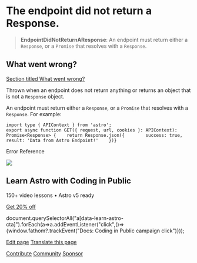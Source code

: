The endpoint did not return a Response.
=======================================

> **EndpointDidNotReturnAResponse**: An endpoint must return either a `Response`, or a `Promise` that resolves with a `Response`.

What went wrong?
----------------

[Section titled What went wrong?](#what-went-wrong)

Thrown when an endpoint does not return anything or returns an object that is not a `Response` object.

An endpoint must return either a `Response`, or a `Promise` that resolves with a `Response`. For example:

    import type { APIContext } from 'astro';
    export async function GET({ request, url, cookies }: APIContext): Promise<Response> {    return Response.json({        success: true,        result: 'Data from Astro Endpoint!'    })}

Error Reference

![](/_astro/CodingInPublic.DpaYu7Qd_5sx41.webp)

Learn Astro with **Coding in Public**
-------------------------------------

150+ video lessons • Astro v5 ready

[Get 20% off](https://learnastro.dev?code=ASTRO_PROMO)

document.querySelectorAll("a\[data-learn-astro-cta\]").forEach(a=>a.addEventListener("click",()=>{window.fathom?.trackEvent("Docs: Coding in Public campaign click")}));

[Edit page](https://github.com/withastro/astro/blob/main/packages/astro/src/core/errors/errors-data.ts) [Translate this page](https://contribute.docs.astro.build/guides/i18n/)

[Contribute](/en/contribute/) [Community](https://astro.build/chat) [Sponsor](https://opencollective.com/astrodotbuild)

